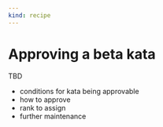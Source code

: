 ```yaml
---
kind: recipe
---
```


# Approving a beta kata

TBD
- conditions for kata being approvable
- how to approve
- rank to assign
- further maintenance

